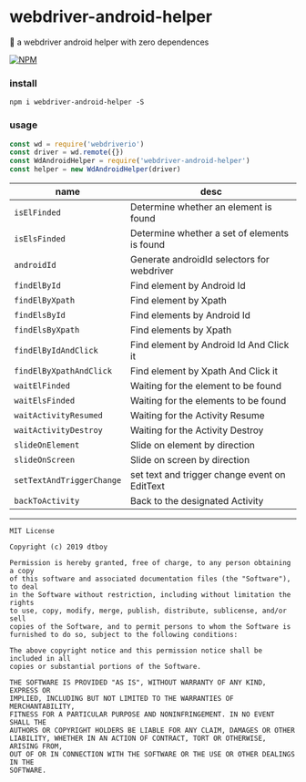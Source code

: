 # webdriver-android-helper
:black_square_button: a webdriver android helper with zero dependences

[![NPM](https://nodei.co/npm/webdriver-android-helper.png?compact=true)](https://npmjs.org/package/webdriver-android-helper)

### install
```
npm i webdriver-android-helper -S
```

### usage
```js
const wd = require('webdriverio')
const driver = wd.remote({})
const WdAndroidHelper = require('webdriver-android-helper')
const helper = new WdAndroidHelper(driver)

```

| name | desc |
| - | - |
|`isElFinded` | Determine whether an element is found | 
|`isElsFinded` | Determine whether a set of elements is found | 
|`androidId` | Generate androidId selectors for webdriver | 
|`findElById` | Find element by Android Id | 
|`findElByXpath` | Find element by Xpath | 
|`findElsById` | Find elements by Android Id | 
|`findElsByXpath` | Find elements by Xpath | 
|`findElByIdAndClick` | Find element by Android Id And Click it | 
|`findElByXpathAndClick` | Find element by Xpath And Click it | 
|`waitElFinded` | Waiting for the element to be found | 
|`waitElsFinded` | Waiting for the elements to be found  | 
|`waitActivityResumed` | Waiting for the Activity Resume  | 
|`waitActivityDestroy` | Waiting for the Activity Destroy | 
|`slideOnElement` | Slide on element by direction | 
|`slideOnScreen` | Slide on screen by direction | 
|`setTextAndTriggerChange` | set text and trigger change event on EditText | 
|`backToActivity` | Back to the designated Activity  | 

-------

```
MIT License

Copyright (c) 2019 dtboy

Permission is hereby granted, free of charge, to any person obtaining a copy
of this software and associated documentation files (the "Software"), to deal
in the Software without restriction, including without limitation the rights
to use, copy, modify, merge, publish, distribute, sublicense, and/or sell
copies of the Software, and to permit persons to whom the Software is
furnished to do so, subject to the following conditions:

The above copyright notice and this permission notice shall be included in all
copies or substantial portions of the Software.

THE SOFTWARE IS PROVIDED "AS IS", WITHOUT WARRANTY OF ANY KIND, EXPRESS OR
IMPLIED, INCLUDING BUT NOT LIMITED TO THE WARRANTIES OF MERCHANTABILITY,
FITNESS FOR A PARTICULAR PURPOSE AND NONINFRINGEMENT. IN NO EVENT SHALL THE
AUTHORS OR COPYRIGHT HOLDERS BE LIABLE FOR ANY CLAIM, DAMAGES OR OTHER
LIABILITY, WHETHER IN AN ACTION OF CONTRACT, TORT OR OTHERWISE, ARISING FROM,
OUT OF OR IN CONNECTION WITH THE SOFTWARE OR THE USE OR OTHER DEALINGS IN THE
SOFTWARE.
```